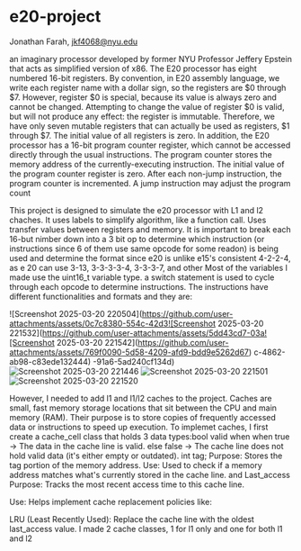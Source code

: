 # e20-project
Jonathan Farah, jkf4068@nyu.edu 

an imaginary processor developed by former NYU Professor Jeffery Epstein that acts as simplified version of x86. The E20 processor has eight numbered 16-bit registers. By convention, in E20 assembly language, we write
each register name with a dollar sign, so the registers are $0 through $7. However, register $0 is special,
because its value is always zero and cannot be changed. Attempting to change the value of register $0 is
valid, but will not produce any effect: the register is immutable. Therefore, we have only seven mutable
registers that can actually be used as registers, $1 through $7. The initial value of all registers is zero.
In addition, the E20 processor has a 16-bit program counter register, which cannot be accessed directly
through the usual instructions. The program counter stores the memory address of the currently-executing
instruction. The initial value of the program counter register is zero. After each non-jump instruction, the
program counter is incremented. A jump instruction may adjust the program count

This project is designed to simulate the e20 processor with L1 and l2 chaches. It uses labels to simplify algorithm, like a function call. Uses transfer values between registers and memory. It is important to break each 16-but nimber down into a 3 bit op to determine which instruction (or instructions since 6 of them use same opcode for some readon) is being used and determine the format since e20 is unlike e15's consistent 4-2-2-4, as e 20 can use 3-13, 3-3-3-3-4, 3-3-3-7, and other Most of the variables I made use the uint16_t variable type. a switch statement is used to cycle through each opcode to determine instructions. The instructions have different functionalities and formats and they are:


![Screenshot 2025-03-20 220504](https://github.com/user-attachments/assets/0c7c8380-554c-42d3![Screenshot 2025-03-20 221532](https://github.com/user-attachments/assets/5dd43cd7-03a![Screenshot 2025-03-20 221542](https://github.com/user-attachments/assets/769f0090-5d58-4209-afd9-bdd9e5262d67)
c-4862-ab98-c83ede132444)
-91a6-5ad240cf134d)
![Screenshot 2025-03-20 221446](https://github.com/user-attachments/assets/c7ab8a8a-9561-4acd-842f-bea43da15c1c)
![Screenshot 2025-03-20 221501](https://github.com/user-attachments/assets/e9ad21d0-7590-4b26-8b49-8c3bdb72460e)
![Screenshot 2025-03-20 221520](https://github.com/user-attachments/assets/99848dc0-a555-44ee-baf9-5af4856de40e)

However, I needed to add l1 and l1/l2 caches to the project. Caches are small, fast memory storage locations that sit between the CPU and main memory (RAM). Their purpose is to store copies of frequently accessed data or instructions to speed up execution. To implemet caches, I first create a cache_cell class that holds 3 data types:bool valid when when true → The data in the cache line is valid.
else false → The cache line does not hold valid data (it's either empty or outdated).  int tag;
Purpose: Stores the tag portion of the memory address.
Use: Used to check if a memory address matches what's currently stored in the cache line. and Last_access Purpose: Tracks the most recent access time to this cache line.

Use: Helps implement cache replacement policies like:

LRU (Least Recently Used): Replace the cache line with the oldest last_access value. I made 2 cache classes, 1 for l1 only and one for both l1 and l2


